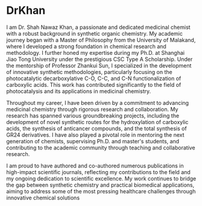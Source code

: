 # DrKhan
I am Dr. Shah Nawaz Khan, a passionate and dedicated medicinal chemist with a robust background in synthetic organic chemistry. My academic journey began with a Master of Philosophy from the University of Malakand, where I developed a strong foundation in chemical research and methodology. I further honed my expertise during my Ph.D. at Shanghai Jiao Tong University under the prestigious CSC Type A Scholarship. Under the mentorship of Professor Zhankui Sun, I specialized in the development of innovative synthetic methodologies, particularly focusing on the photocatalytic decarboxylative C-O, C-C, and C-N functionalization of carboxylic acids. This work has contributed significantly to the field of photocatalysis and its applications in medicinal chemistry.

Throughout my career, I have been driven by a commitment to advancing medicinal chemistry through rigorous research and collaboration. My research has spanned various groundbreaking projects, including the development of novel synthetic routes for the hydroxylation of carboxylic acids, the synthesis of anticancer compounds, and the total synthesis of GR24 derivatives. I have also played a pivotal role in mentoring the next generation of chemists, supervising Ph.D. and master's students, and contributing to the academic community through teaching and collaborative research.

I am proud to have authored and co-authored numerous publications in high-impact scientific journals, reflecting my contributions to the field and my ongoing dedication to scientific excellence. My work continues to bridge the gap between synthetic chemistry and practical biomedical applications, aiming to address some of the most pressing healthcare challenges through innovative chemical solutions
